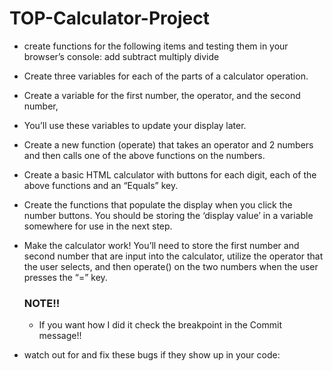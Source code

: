 # TOP-Calculator-Project
- create functions for the following items and testing them in your browser’s console:
add
subtract
multiply
divide

- Create three variables for each of the parts of a calculator operation. 
- Create a variable for the first number, the operator, and the second number,
- You’ll use these variables to update your display later.

- Create a new function (operate) that takes an operator and 2 numbers
 and then calls one of the above functions on the numbers.

 - Create a basic HTML calculator with buttons for each digit, each of the above functions
  and an “Equals” key.
 
 - Create the functions that populate the display when you click the number buttons.
  You should be storing the ‘display value’ in a variable somewhere for use in the next step.

- Make the calculator work! You’ll need to store the first number and second number
 that are input into the calculator, utilize the operator that the user selects,
  and then operate() on the two numbers when the user presses the “=” key.
  ### NOTE!!
  - If you want how I did it check the breakpoint in the Commit message!!

- watch out for and fix these bugs if they show up in your code: 
